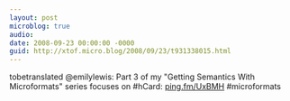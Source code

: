 ```yaml
---
layout: post
microblog: true
audio: 
date: 2008-09-23 00:00:00 -0000
guid: http://xtof.micro.blog/2008/09/23/t931338015.html
---
```

tobetranslated @emilylewis: Part 3 of my "Getting Semantics With Microformats" series focuses on #hCard: [ping.fm/UxBMH](http://ping.fm/UxBMH) #microformats
